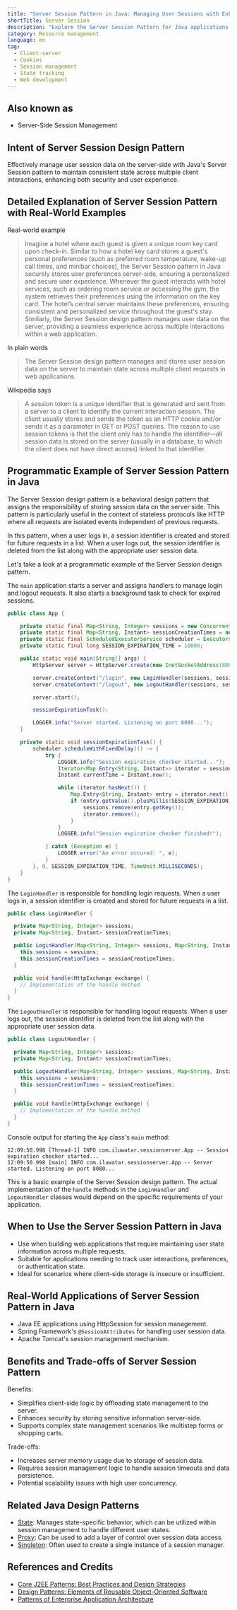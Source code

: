 ```yaml
---
title: "Server Session Pattern in Java: Managing User Sessions with Enhanced Security"
shortTitle: Server Session
description: "Explore the Server Session Pattern for Java applications. Learn how this design pattern helps manage user sessions securely and maintain state across multiple client requests with detailed examples and uses."
category: Resource management
language: en
tag:
  - Client-server
  - Cookies
  - Session management 
  - State tracking
  - Web development
---
```


## Also known as

* Server-Side Session Management

## Intent of Server Session Design Pattern

Effectively manage user session data on the server-side with Java's Server Session pattern to maintain consistent state across multiple client interactions, enhancing both security and user experience.

## Detailed Explanation of Server Session Pattern with Real-World Examples

Real-world example

> Imagine a hotel where each guest is given a unique room key card upon check-in. Similar to how a hotel key card stores a guest's personal preferences (such as preferred room temperature, wake-up call times, and minibar choices), the Server Session pattern in Java securely stores user preferences server-side, ensuring a personalized and secure user experience. Whenever the guest interacts with hotel services, such as ordering room service or accessing the gym, the system retrieves their preferences using the information on the key card. The hotel’s central server maintains these preferences, ensuring consistent and personalized service throughout the guest's stay. Similarly, the Server Session design pattern manages user data on the server, providing a seamless experience across multiple interactions within a web application. 

In plain words

> The Server Session design pattern manages and stores user session data on the server to maintain state across multiple client requests in web applications.

Wikipedia says

> A session token is a unique identifier that is generated and sent from a server to a client to identify the current interaction session. The client usually stores and sends the token as an HTTP cookie and/or sends it as a parameter in GET or POST queries. The reason to use session tokens is that the client only has to handle the identifier—all session data is stored on the server (usually in a database, to which the client does not have direct access) linked to that identifier.

## Programmatic Example of Server Session Pattern in Java

The Server Session design pattern is a behavioral design pattern that assigns the responsibility of storing session data on the server side. This pattern is particularly useful in the context of stateless protocols like HTTP where all requests are isolated events independent of previous requests.

In this pattern, when a user logs in, a session identifier is created and stored for future requests in a list. When a user logs out, the session identifier is deleted from the list along with the appropriate user session data.

Let's take a look at a programmatic example of the Server Session design pattern.

The `main` application starts a server and assigns handlers to manage login and logout requests. It also starts a background task to check for expired sessions.

```java
public class App {

    private static final Map<String, Integer> sessions = new ConcurrentHashMap<>();
    private static final Map<String, Instant> sessionCreationTimes = new ConcurrentHashMap<>();
    private static final ScheduledExecutorService scheduler = Executors.newSingleThreadScheduledExecutor();
    private static final long SESSION_EXPIRATION_TIME = 10000;

    public static void main(String[] args) {
        HttpServer server = HttpServer.create(new InetSocketAddress(8080), 0);

        server.createContext("/login", new LoginHandler(sessions, sessionCreationTimes));
        server.createContext("/logout", new LogoutHandler(sessions, sessionCreationTimes));

        server.start();

        sessionExpirationTask();

        LOGGER.info("Server started. Listening on port 8080...");
    }

    private static void sessionExpirationTask() {
        scheduler.scheduleWithFixedDelay(() -> {
            try {
                LOGGER.info("Session expiration checker started...");
                Iterator<Map.Entry<String, Instant>> iterator = sessionCreationTimes.entrySet().iterator();
                Instant currentTime = Instant.now();

                while (iterator.hasNext()) {
                    Map.Entry<String, Instant> entry = iterator.next();
                    if (entry.getValue().plusMillis(SESSION_EXPIRATION_TIME).isBefore(currentTime)) {
                        sessions.remove(entry.getKey());
                        iterator.remove();
                    }
                }
                LOGGER.info("Session expiration checker finished!");

            } catch (Exception e) {
                LOGGER.error("An error occured: ", e);
            }
        }, 0, SESSION_EXPIRATION_TIME, TimeUnit.MILLISECONDS);
    }
}
```

The `LoginHandler` is responsible for handling login requests. When a user logs in, a session identifier is created and stored for future requests in a list.

```java
public class LoginHandler {

  private Map<String, Integer> sessions;
  private Map<String, Instant> sessionCreationTimes;

  public LoginHandler(Map<String, Integer> sessions, Map<String, Instant> sessionCreationTimes) {
    this.sessions = sessions;
    this.sessionCreationTimes = sessionCreationTimes;
  }

  public void handle(HttpExchange exchange) {
    // Implementation of the handle method
  }
}
```

The `LogoutHandler` is responsible for handling logout requests. When a user logs out, the session identifier is deleted from the list along with the appropriate user session data.

```java
public class LogoutHandler {

  private Map<String, Integer> sessions;
  private Map<String, Instant> sessionCreationTimes;

  public LogoutHandler(Map<String, Integer> sessions, Map<String, Instant> sessionCreationTimes) {
    this.sessions = sessions;
    this.sessionCreationTimes = sessionCreationTimes;
  }

  public void handle(HttpExchange exchange) {
    // Implementation of the handle method
  }
}
```

Console output for starting the `App` class's `main` method:

```
12:09:50.998 [Thread-1] INFO com.iluwatar.sessionserver.App -- Session expiration checker started...
12:09:50.998 [main] INFO com.iluwatar.sessionserver.App -- Server started. Listening on port 8080...
```

This is a basic example of the Server Session design pattern. The actual implementation of the `handle` methods in the `LoginHandler` and `LogoutHandler` classes would depend on the specific requirements of your application.

## When to Use the Server Session Pattern in Java

* Use when building web applications that require maintaining user state information across multiple requests.
* Suitable for applications needing to track user interactions, preferences, or authentication state.
* Ideal for scenarios where client-side storage is insecure or insufficient.

## Real-World Applications of Server Session Pattern in Java

* Java EE applications using HttpSession for session management.
* Spring Framework's `@SessionAttributes` for handling user session data.
* Apache Tomcat's session management mechanism.

## Benefits and Trade-offs of Server Session Pattern

Benefits:

* Simplifies client-side logic by offloading state management to the server.
* Enhances security by storing sensitive information server-side.
* Supports complex state management scenarios like multistep forms or shopping carts.

Trade-offs:

* Increases server memory usage due to storage of session data.
* Requires session management logic to handle session timeouts and data persistence.
* Potential scalability issues with high user concurrency.

## Related Java Design Patterns

* [State](https://java-design-patterns.com/patterns/state/): Manages state-specific behavior, which can be utilized within session management to handle different user states.
* [Proxy](https://java-design-patterns.com/patterns/proxy/): Can be used to add a layer of control over session data access.
* [Singleton](https://java-design-patterns.com/patterns/singleton/): Often used to create a single instance of a session manager.

## References and Credits

* [Core J2EE Patterns: Best Practices and Design Strategies](https://amzn.to/4cAbDap)
* [Design Patterns: Elements of Reusable Object-Oriented Software](https://amzn.to/3w0pvKI)
* [Patterns of Enterprise Application Architecture](https://amzn.to/3WfKBPR)
